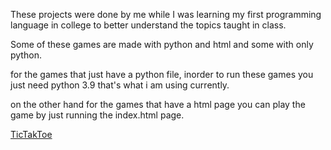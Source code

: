 These projects were done by me while I was learning my first programming language in college to better understand the topics taught in class. 

Some of these games are made with python and html and some with only python. 

for the games that just have a python file, inorder to run these games you just need python 3.9 that's what i am using currently.

on the other hand for the games that have a html page you can play the game by just running the index.html page.

[TicTakToe](https://mdarfan357.github.io/learning-python-projects/Tic_Tac_Toe/)

